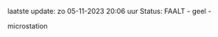 laatste update: 
zo 05-11-2023 20:06   uur 
Status: FAALT - geel - 
<div class="service Y">microstation</div>